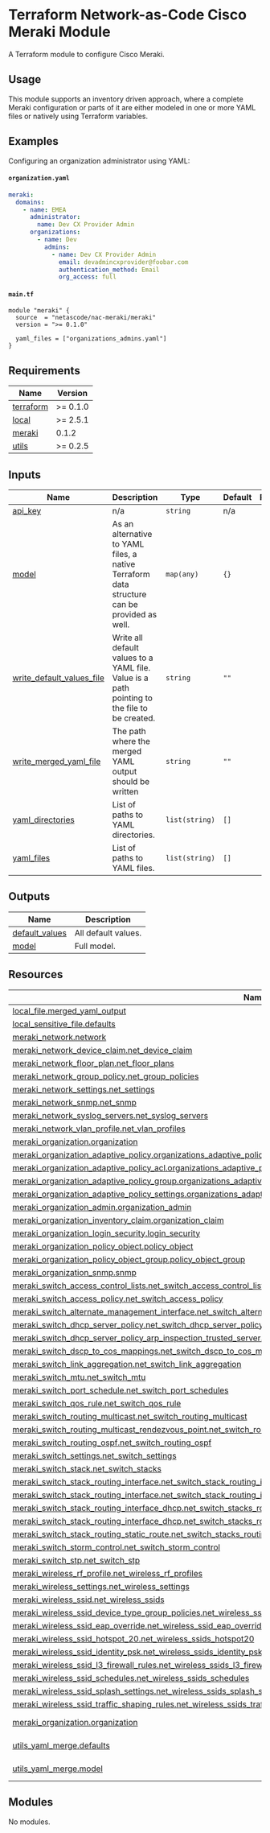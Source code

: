 <!-- BEGIN_TF_DOCS -->
# Terraform Network-as-Code Cisco Meraki Module

A Terraform module to configure Cisco Meraki.

## Usage

This module supports an inventory driven approach, where a complete Meraki configuration or parts of it are either modeled in one or more YAML files or natively using Terraform variables.

## Examples

Configuring an organization administrator using YAML:

#### `organization.yaml`

```yaml
meraki:
  domains:
    - name: EMEA
      administrator:
        name: Dev CX Provider Admin
      organizations:
        - name: Dev
          admins:
            - name: Dev CX Provider Admin
              email: devadmincxprovider@foobar.com
              authentication_method: Email
              org_access: full
```

#### `main.tf`

```hcl
module "meraki" {
  source  = "netascode/nac-meraki/meraki"
  version = ">= 0.1.0"

  yaml_files = ["organizations_admins.yaml"]
}
```

## Requirements

| Name | Version |
|------|---------|
| <a name="requirement_terraform"></a> [terraform](#requirement\_terraform) | >= 0.1.0 |
| <a name="requirement_local"></a> [local](#requirement\_local) | >= 2.5.1 |
| <a name="requirement_meraki"></a> [meraki](#requirement\_meraki) | 0.1.2 |
| <a name="requirement_utils"></a> [utils](#requirement\_utils) | >= 0.2.5 |
## Inputs

| Name | Description | Type | Default | Required |
|------|-------------|------|---------|:--------:|
| <a name="input_api_key"></a> [api\_key](#input\_api\_key) | n/a | `string` | n/a | yes |
| <a name="input_model"></a> [model](#input\_model) | As an alternative to YAML files, a native Terraform data structure can be provided as well. | `map(any)` | `{}` | no |
| <a name="input_write_default_values_file"></a> [write\_default\_values\_file](#input\_write\_default\_values\_file) | Write all default values to a YAML file. Value is a path pointing to the file to be created. | `string` | `""` | no |
| <a name="input_write_merged_yaml_file"></a> [write\_merged\_yaml\_file](#input\_write\_merged\_yaml\_file) | The path where the merged YAML output should be written | `string` | `""` | no |
| <a name="input_yaml_directories"></a> [yaml\_directories](#input\_yaml\_directories) | List of paths to YAML directories. | `list(string)` | `[]` | no |
| <a name="input_yaml_files"></a> [yaml\_files](#input\_yaml\_files) | List of paths to YAML files. | `list(string)` | `[]` | no |
## Outputs

| Name | Description |
|------|-------------|
| <a name="output_default_values"></a> [default\_values](#output\_default\_values) | All default values. |
| <a name="output_model"></a> [model](#output\_model) | Full model. |
## Resources

| Name | Type |
|------|------|
| [local_file.merged_yaml_output](https://registry.terraform.io/providers/hashicorp/local/latest/docs/resources/file) | resource |
| [local_sensitive_file.defaults](https://registry.terraform.io/providers/hashicorp/local/latest/docs/resources/sensitive_file) | resource |
| [meraki_network.network](https://registry.terraform.io/providers/CiscoDevNet/meraki/0.1.2/docs/resources/network) | resource |
| [meraki_network_device_claim.net_device_claim](https://registry.terraform.io/providers/CiscoDevNet/meraki/0.1.2/docs/resources/network_device_claim) | resource |
| [meraki_network_floor_plan.net_floor_plans](https://registry.terraform.io/providers/CiscoDevNet/meraki/0.1.2/docs/resources/network_floor_plan) | resource |
| [meraki_network_group_policy.net_group_policies](https://registry.terraform.io/providers/CiscoDevNet/meraki/0.1.2/docs/resources/network_group_policy) | resource |
| [meraki_network_settings.net_settings](https://registry.terraform.io/providers/CiscoDevNet/meraki/0.1.2/docs/resources/network_settings) | resource |
| [meraki_network_snmp.net_snmp](https://registry.terraform.io/providers/CiscoDevNet/meraki/0.1.2/docs/resources/network_snmp) | resource |
| [meraki_network_syslog_servers.net_syslog_servers](https://registry.terraform.io/providers/CiscoDevNet/meraki/0.1.2/docs/resources/network_syslog_servers) | resource |
| [meraki_network_vlan_profile.net_vlan_profiles](https://registry.terraform.io/providers/CiscoDevNet/meraki/0.1.2/docs/resources/network_vlan_profile) | resource |
| [meraki_organization.organization](https://registry.terraform.io/providers/CiscoDevNet/meraki/0.1.2/docs/resources/organization) | resource |
| [meraki_organization_adaptive_policy.organizations_adaptive_policy_policy](https://registry.terraform.io/providers/CiscoDevNet/meraki/0.1.2/docs/resources/organization_adaptive_policy) | resource |
| [meraki_organization_adaptive_policy_acl.organizations_adaptive_policy_acl](https://registry.terraform.io/providers/CiscoDevNet/meraki/0.1.2/docs/resources/organization_adaptive_policy_acl) | resource |
| [meraki_organization_adaptive_policy_group.organizations_adaptive_policy_group](https://registry.terraform.io/providers/CiscoDevNet/meraki/0.1.2/docs/resources/organization_adaptive_policy_group) | resource |
| [meraki_organization_adaptive_policy_settings.organizations_adaptive_policy_settings](https://registry.terraform.io/providers/CiscoDevNet/meraki/0.1.2/docs/resources/organization_adaptive_policy_settings) | resource |
| [meraki_organization_admin.organization_admin](https://registry.terraform.io/providers/CiscoDevNet/meraki/0.1.2/docs/resources/organization_admin) | resource |
| [meraki_organization_inventory_claim.organization_claim](https://registry.terraform.io/providers/CiscoDevNet/meraki/0.1.2/docs/resources/organization_inventory_claim) | resource |
| [meraki_organization_login_security.login_security](https://registry.terraform.io/providers/CiscoDevNet/meraki/0.1.2/docs/resources/organization_login_security) | resource |
| [meraki_organization_policy_object.policy_object](https://registry.terraform.io/providers/CiscoDevNet/meraki/0.1.2/docs/resources/organization_policy_object) | resource |
| [meraki_organization_policy_object_group.policy_object_group](https://registry.terraform.io/providers/CiscoDevNet/meraki/0.1.2/docs/resources/organization_policy_object_group) | resource |
| [meraki_organization_snmp.snmp](https://registry.terraform.io/providers/CiscoDevNet/meraki/0.1.2/docs/resources/organization_snmp) | resource |
| [meraki_switch_access_control_lists.net_switch_access_control_lists](https://registry.terraform.io/providers/CiscoDevNet/meraki/0.1.2/docs/resources/switch_access_control_lists) | resource |
| [meraki_switch_access_policy.net_switch_access_policy](https://registry.terraform.io/providers/CiscoDevNet/meraki/0.1.2/docs/resources/switch_access_policy) | resource |
| [meraki_switch_alternate_management_interface.net_switch_alternate_management_interface](https://registry.terraform.io/providers/CiscoDevNet/meraki/0.1.2/docs/resources/switch_alternate_management_interface) | resource |
| [meraki_switch_dhcp_server_policy.net_switch_dhcp_server_policy](https://registry.terraform.io/providers/CiscoDevNet/meraki/0.1.2/docs/resources/switch_dhcp_server_policy) | resource |
| [meraki_switch_dhcp_server_policy_arp_inspection_trusted_server.net_switch_dhcp_server_policy_arp_inspection_trusted_server](https://registry.terraform.io/providers/CiscoDevNet/meraki/0.1.2/docs/resources/switch_dhcp_server_policy_arp_inspection_trusted_server) | resource |
| [meraki_switch_dscp_to_cos_mappings.net_switch_dscp_to_cos_mappings](https://registry.terraform.io/providers/CiscoDevNet/meraki/0.1.2/docs/resources/switch_dscp_to_cos_mappings) | resource |
| [meraki_switch_link_aggregation.net_switch_link_aggregation](https://registry.terraform.io/providers/CiscoDevNet/meraki/0.1.2/docs/resources/switch_link_aggregation) | resource |
| [meraki_switch_mtu.net_switch_mtu](https://registry.terraform.io/providers/CiscoDevNet/meraki/0.1.2/docs/resources/switch_mtu) | resource |
| [meraki_switch_port_schedule.net_switch_port_schedules](https://registry.terraform.io/providers/CiscoDevNet/meraki/0.1.2/docs/resources/switch_port_schedule) | resource |
| [meraki_switch_qos_rule.net_switch_qos_rule](https://registry.terraform.io/providers/CiscoDevNet/meraki/0.1.2/docs/resources/switch_qos_rule) | resource |
| [meraki_switch_routing_multicast.net_switch_routing_multicast](https://registry.terraform.io/providers/CiscoDevNet/meraki/0.1.2/docs/resources/switch_routing_multicast) | resource |
| [meraki_switch_routing_multicast_rendezvous_point.net_switch_routing_multicast_rendezvous_point](https://registry.terraform.io/providers/CiscoDevNet/meraki/0.1.2/docs/resources/switch_routing_multicast_rendezvous_point) | resource |
| [meraki_switch_routing_ospf.net_switch_routing_ospf](https://registry.terraform.io/providers/CiscoDevNet/meraki/0.1.2/docs/resources/switch_routing_ospf) | resource |
| [meraki_switch_settings.net_switch_settings](https://registry.terraform.io/providers/CiscoDevNet/meraki/0.1.2/docs/resources/switch_settings) | resource |
| [meraki_switch_stack.net_switch_stacks](https://registry.terraform.io/providers/CiscoDevNet/meraki/0.1.2/docs/resources/switch_stack) | resource |
| [meraki_switch_stack_routing_interface.net_switch_stack_routing_interface_first](https://registry.terraform.io/providers/CiscoDevNet/meraki/0.1.2/docs/resources/switch_stack_routing_interface) | resource |
| [meraki_switch_stack_routing_interface.net_switch_stack_routing_interface_not_first](https://registry.terraform.io/providers/CiscoDevNet/meraki/0.1.2/docs/resources/switch_stack_routing_interface) | resource |
| [meraki_switch_stack_routing_interface_dhcp.net_switch_stacks_routing_interfaces_dhcp_first](https://registry.terraform.io/providers/CiscoDevNet/meraki/0.1.2/docs/resources/switch_stack_routing_interface_dhcp) | resource |
| [meraki_switch_stack_routing_interface_dhcp.net_switch_stacks_routing_interfaces_dhcp_not_first](https://registry.terraform.io/providers/CiscoDevNet/meraki/0.1.2/docs/resources/switch_stack_routing_interface_dhcp) | resource |
| [meraki_switch_stack_routing_static_route.net_switch_stacks_routing_static_route](https://registry.terraform.io/providers/CiscoDevNet/meraki/0.1.2/docs/resources/switch_stack_routing_static_route) | resource |
| [meraki_switch_storm_control.net_switch_storm_control](https://registry.terraform.io/providers/CiscoDevNet/meraki/0.1.2/docs/resources/switch_storm_control) | resource |
| [meraki_switch_stp.net_switch_stp](https://registry.terraform.io/providers/CiscoDevNet/meraki/0.1.2/docs/resources/switch_stp) | resource |
| [meraki_wireless_rf_profile.net_wireless_rf_profiles](https://registry.terraform.io/providers/CiscoDevNet/meraki/0.1.2/docs/resources/wireless_rf_profile) | resource |
| [meraki_wireless_settings.net_wireless_settings](https://registry.terraform.io/providers/CiscoDevNet/meraki/0.1.2/docs/resources/wireless_settings) | resource |
| [meraki_wireless_ssid.net_wireless_ssids](https://registry.terraform.io/providers/CiscoDevNet/meraki/0.1.2/docs/resources/wireless_ssid) | resource |
| [meraki_wireless_ssid_device_type_group_policies.net_wireless_ssids_device_type_group_policies](https://registry.terraform.io/providers/CiscoDevNet/meraki/0.1.2/docs/resources/wireless_ssid_device_type_group_policies) | resource |
| [meraki_wireless_ssid_eap_override.net_wireless_ssid_eap_override](https://registry.terraform.io/providers/CiscoDevNet/meraki/0.1.2/docs/resources/wireless_ssid_eap_override) | resource |
| [meraki_wireless_ssid_hotspot_20.net_wireless_ssids_hotspot20](https://registry.terraform.io/providers/CiscoDevNet/meraki/0.1.2/docs/resources/wireless_ssid_hotspot_20) | resource |
| [meraki_wireless_ssid_identity_psk.net_wireless_ssids_identity_psks](https://registry.terraform.io/providers/CiscoDevNet/meraki/0.1.2/docs/resources/wireless_ssid_identity_psk) | resource |
| [meraki_wireless_ssid_l3_firewall_rules.net_wireless_ssids_l3_firewall_rules](https://registry.terraform.io/providers/CiscoDevNet/meraki/0.1.2/docs/resources/wireless_ssid_l3_firewall_rules) | resource |
| [meraki_wireless_ssid_schedules.net_wireless_ssids_schedules](https://registry.terraform.io/providers/CiscoDevNet/meraki/0.1.2/docs/resources/wireless_ssid_schedules) | resource |
| [meraki_wireless_ssid_splash_settings.net_wireless_ssids_splash_settings](https://registry.terraform.io/providers/CiscoDevNet/meraki/0.1.2/docs/resources/wireless_ssid_splash_settings) | resource |
| [meraki_wireless_ssid_traffic_shaping_rules.net_wireless_ssids_traffic_shaping_rules](https://registry.terraform.io/providers/CiscoDevNet/meraki/0.1.2/docs/resources/wireless_ssid_traffic_shaping_rules) | resource |
| [meraki_organization.organization](https://registry.terraform.io/providers/CiscoDevNet/meraki/0.1.2/docs/data-sources/organization) | data source |
| [utils_yaml_merge.defaults](https://registry.terraform.io/providers/netascode/utils/latest/docs/data-sources/yaml_merge) | data source |
| [utils_yaml_merge.model](https://registry.terraform.io/providers/netascode/utils/latest/docs/data-sources/yaml_merge) | data source |
## Modules

No modules.
<!-- END_TF_DOCS -->